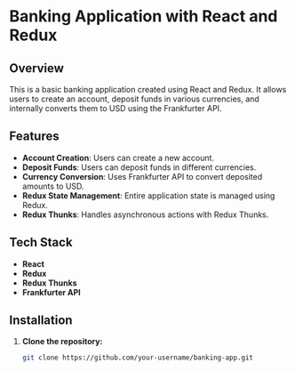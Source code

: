 # Banking Application with React and Redux

## Overview

This is a basic banking application created using React and Redux. It allows users to create an account, deposit funds in various currencies, and internally converts them to USD using the Frankfurter API.

## Features

- **Account Creation**: Users can create a new account.
- **Deposit Funds**: Users can deposit funds in different currencies.
- **Currency Conversion**: Uses Frankfurter API to convert deposited amounts to USD.
- **Redux State Management**: Entire application state is managed using Redux.
- **Redux Thunks**: Handles asynchronous actions with Redux Thunks.

## Tech Stack

- **React**
- **Redux**
- **Redux Thunks**
- **Frankfurter API**

## Installation

1. **Clone the repository:**

   ```bash
   git clone https://github.com/your-username/banking-app.git
